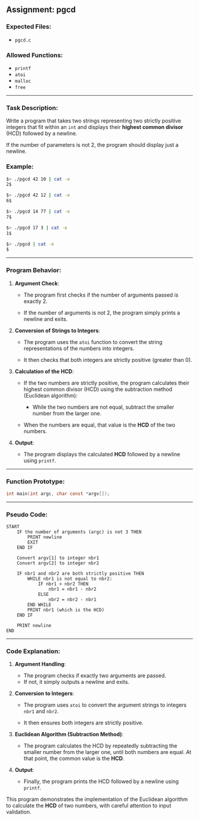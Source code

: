 ## **Assignment: pgcd**

### **Expected Files**:
- `pgcd.c`

### **Allowed Functions**:
- `printf`
- `atoi`
- `malloc`
- `free`

---

### **Task Description**:
Write a program that takes two strings representing two strictly positive integers that fit within an `int` and displays their **highest common divisor** (HCD) followed by a newline.

If the number of parameters is not 2, the program should display just a newline.

### **Example**:

```bash
$> ./pgcd 42 10 | cat -e
2$

$> ./pgcd 42 12 | cat -e
6$

$> ./pgcd 14 77 | cat -e
7$

$> ./pgcd 17 3 | cat -e
1$

$> ./pgcd | cat -e
$
```

---

### **Program Behavior**:

1. **Argument Check**:
   - The program first checks if the number of arguments passed is exactly 2.
   
   - If the number of arguments is not 2, the program simply prints a newline and exits.

2. **Conversion of Strings to Integers**:
   - The program uses the `atoi` function to convert the string representations of the numbers into integers.
   
   - It then checks that both integers are strictly positive (greater than 0).

3. **Calculation of the HCD**:
   - If the two numbers are strictly positive, the program calculates their highest common divisor (HCD) using the subtraction method (Euclidean algorithm):
     - While the two numbers are not equal, subtract the smaller number from the larger one.
   
   - When the numbers are equal, that value is the **HCD** of the two numbers.

4. **Output**:
   - The program displays the calculated **HCD** followed by a newline using `printf`.

---

### **Function Prototype**:

```c
int main(int argc, char const *argv[]);
```

---

### **Pseudo Code**:

```
START
    IF the number of arguments (argc) is not 3 THEN
        PRINT newline
        EXIT
    END IF
    
    Convert argv[1] to integer nbr1
    Convert argv[2] to integer nbr2

    IF nbr1 and nbr2 are both strictly positive THEN
        WHILE nbr1 is not equal to nbr2:
            IF nbr1 > nbr2 THEN
                nbr1 = nbr1 - nbr2
            ELSE
                nbr2 = nbr2 - nbr1
        END WHILE
        PRINT nbr1 (which is the HCD)
    END IF

    PRINT newline
END
```

---

### **Code Explanation**:

1. **Argument Handling**:
   - The program checks if exactly two arguments are passed.
   - If not, it simply outputs a newline and exits.

2. **Conversion to Integers**:
   - The program uses `atoi` to convert the argument strings to integers `nbr1` and `nbr2`.
   
   - It then ensures both integers are strictly positive.

3. **Euclidean Algorithm (Subtraction Method)**:
   - The program calculates the HCD by repeatedly subtracting the smaller number from the larger one, until both numbers are equal. At that point, the common value is the **HCD**.

4. **Output**:
   - Finally, the program prints the HCD followed by a newline using `printf`.

This program demonstrates the implementation of the Euclidean algorithm to calculate the **HCD** of two numbers, with careful attention to input validation.
